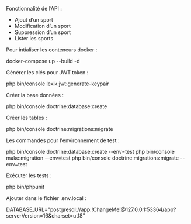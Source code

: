 Fonctionnalité de l’API :

- Ajout d’un sport
- Modification d’un sport
- Suppression d’un sport
- Lister les sports

Pour intialiser les conteneurs docker :

docker-compose up --build -d

Générer les clés pour JWT token :

php bin/console lexik:jwt:generate-keypair  

Créer la base données :

php bin/console doctrine:database:create

Créer les tables : 

php bin/console doctrine:migrations:migrate 

Les commandes pour l'environnement de test : 

php bin/console doctrine:database:create --env=test
php bin/console make:migration --env=test
php bin/console doctrine:migrations:migrate --env=test

Exécuter les tests : 

php bin/phpunit

Ajouter dans le fichier .env.local :  

DATABASE_URL="postgresql://app:!ChangeMe!@127.0.0.1:53364/app?serverVersion=16&charset=utf8"
 
